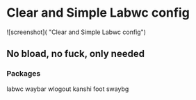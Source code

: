 ﻿# Clear and Simple Labwc config
![screenshot](
 "Clear and Simple Labwc config")

## No bload, no fuck, only needed

### Packages

labwc
waybar
wlogout
kanshi
foot
swaybg
